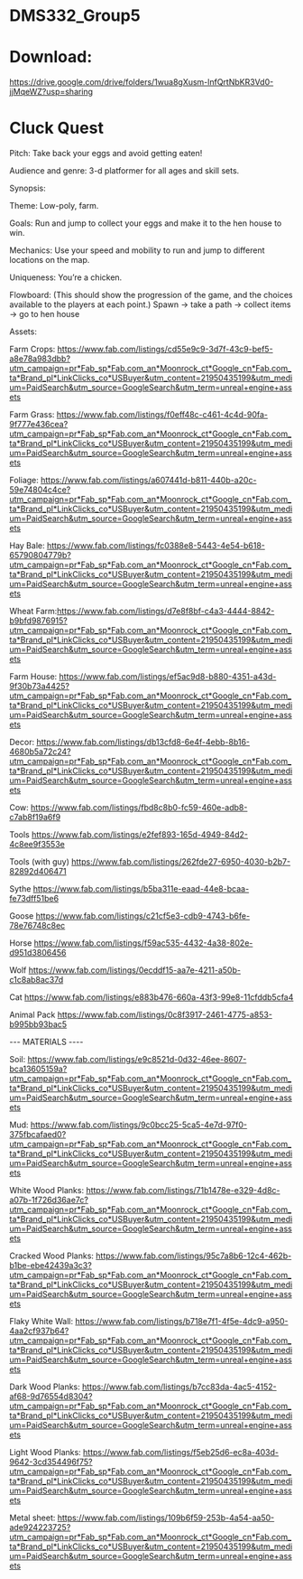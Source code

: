 # DMS332_Group5

# Download:
https://drive.google.com/drive/folders/1wua8gXusm-lnfQrtNbKR3Vd0-jjMqeWZ?usp=sharing

# Cluck Quest

Pitch: Take back your eggs and avoid getting eaten!

Audience and genre: 3-d platformer for all ages and skill sets.

Synopsis:
  
  Theme: Low-poly, farm.
  
  Goals: Run and jump to collect your eggs and make it to the hen house to win.
  
  Mechanics: Use your speed and mobility to run and jump to different locations on the map.
  
  Uniqueness: You’re a chicken.

Flowboard: (This should show the progression of the game, and the choices available to the players at each point.) Spawn -> take a path -> collect items -> go to hen house

Assets:

Farm Crops: https://www.fab.com/listings/cd55e9c9-3d7f-43c9-bef5-a8e78a983dbb?utm_campaign=pr*Fab_sp*Fab.com_an*Moonrock_ct*Google_cn*Fab.com_ta*Brand_pl*LinkClicks_co*USBuyer&utm_content=21950435199&utm_medium=PaidSearch&utm_source=GoogleSearch&utm_term=unreal+engine+assets

Farm Grass: https://www.fab.com/listings/f0eff48c-c461-4c4d-90fa-9f777e436cea?utm_campaign=pr*Fab_sp*Fab.com_an*Moonrock_ct*Google_cn*Fab.com_ta*Brand_pl*LinkClicks_co*USBuyer&utm_content=21950435199&utm_medium=PaidSearch&utm_source=GoogleSearch&utm_term=unreal+engine+assets

Foliage:
https://www.fab.com/listings/a607441d-b811-440b-a20c-59e74804c4ce?utm_campaign=pr*Fab_sp*Fab.com_an*Moonrock_ct*Google_cn*Fab.com_ta*Brand_pl*LinkClicks_co*USBuyer&utm_content=21950435199&utm_medium=PaidSearch&utm_source=GoogleSearch&utm_term=unreal+engine+assets

Hay Bale: https://www.fab.com/listings/fc0388e8-5443-4e54-b618-65790804779b?utm_campaign=pr*Fab_sp*Fab.com_an*Moonrock_ct*Google_cn*Fab.com_ta*Brand_pl*LinkClicks_co*USBuyer&utm_content=21950435199&utm_medium=PaidSearch&utm_source=GoogleSearch&utm_term=unreal+engine+assets

Wheat Farm:https://www.fab.com/listings/d7e8f8bf-c4a3-4444-8842-b9bfd9876915?utm_campaign=pr*Fab_sp*Fab.com_an*Moonrock_ct*Google_cn*Fab.com_ta*Brand_pl*LinkClicks_co*USBuyer&utm_content=21950435199&utm_medium=PaidSearch&utm_source=GoogleSearch&utm_term=unreal+engine+assets

Farm House: https://www.fab.com/listings/ef5ac9d8-b880-4351-a43d-9f30b73a4425?utm_campaign=pr*Fab_sp*Fab.com_an*Moonrock_ct*Google_cn*Fab.com_ta*Brand_pl*LinkClicks_co*USBuyer&utm_content=21950435199&utm_medium=PaidSearch&utm_source=GoogleSearch&utm_term=unreal+engine+assets

Decor: https://www.fab.com/listings/db13cfd8-6e4f-4ebb-8b16-4680b5a72c24?utm_campaign=pr*Fab_sp*Fab.com_an*Moonrock_ct*Google_cn*Fab.com_ta*Brand_pl*LinkClicks_co*USBuyer&utm_content=21950435199&utm_medium=PaidSearch&utm_source=GoogleSearch&utm_term=unreal+engine+assets

Cow:
https://www.fab.com/listings/fbd8c8b0-fc59-460e-adb8-c7ab8f19a6f9

Tools
https://www.fab.com/listings/e2fef893-165d-4949-84d2-4c8ee9f3553e

Tools (with guy)
https://www.fab.com/listings/262fde27-6950-4030-b2b7-82892d406471

Sythe
https://www.fab.com/listings/b5ba311e-eaad-44e8-bcaa-fe73dff51be6

Goose
https://www.fab.com/listings/c21cf5e3-cdb9-4743-b6fe-78e76748c8ec

Horse
https://www.fab.com/listings/f59ac535-4432-4a38-802e-d951d3806456

Wolf
https://www.fab.com/listings/0ecddf15-aa7e-4211-a50b-c1c8ab8ac37d

Cat
https://www.fab.com/listings/e883b476-660a-43f3-99e8-11cfddb5cfa4

Animal Pack
https://www.fab.com/listings/0c8f3917-2461-4775-a853-b995bb93bac5


--- MATERIALS ----

Soil: https://www.fab.com/listings/e9c8521d-0d32-46ee-8607-bca13605159a?utm_campaign=pr*Fab_sp*Fab.com_an*Moonrock_ct*Google_cn*Fab.com_ta*Brand_pl*LinkClicks_co*USBuyer&utm_content=21950435199&utm_medium=PaidSearch&utm_source=GoogleSearch&utm_term=unreal+engine+assets

Mud: https://www.fab.com/listings/9c0bcc25-5ca5-4e7d-97f0-375fbcafaed0?utm_campaign=pr*Fab_sp*Fab.com_an*Moonrock_ct*Google_cn*Fab.com_ta*Brand_pl*LinkClicks_co*USBuyer&utm_content=21950435199&utm_medium=PaidSearch&utm_source=GoogleSearch&utm_term=unreal+engine+assets

White Wood Planks: https://www.fab.com/listings/71b1478e-e329-4d8c-a07b-1f726d36ae7c?utm_campaign=pr*Fab_sp*Fab.com_an*Moonrock_ct*Google_cn*Fab.com_ta*Brand_pl*LinkClicks_co*USBuyer&utm_content=21950435199&utm_medium=PaidSearch&utm_source=GoogleSearch&utm_term=unreal+engine+assets

Cracked Wood Planks: https://www.fab.com/listings/95c7a8b6-12c4-462b-b1be-ebe42439a3c3?utm_campaign=pr*Fab_sp*Fab.com_an*Moonrock_ct*Google_cn*Fab.com_ta*Brand_pl*LinkClicks_co*USBuyer&utm_content=21950435199&utm_medium=PaidSearch&utm_source=GoogleSearch&utm_term=unreal+engine+assets

Flaky White Wall: https://www.fab.com/listings/b718e7f1-4f5e-4dc9-a950-4aa2cf937b64?utm_campaign=pr*Fab_sp*Fab.com_an*Moonrock_ct*Google_cn*Fab.com_ta*Brand_pl*LinkClicks_co*USBuyer&utm_content=21950435199&utm_medium=PaidSearch&utm_source=GoogleSearch&utm_term=unreal+engine+assets

Dark Wood Planks: https://www.fab.com/listings/b7cc83da-4ac5-4152-af68-9d76554d8304?utm_campaign=pr*Fab_sp*Fab.com_an*Moonrock_ct*Google_cn*Fab.com_ta*Brand_pl*LinkClicks_co*USBuyer&utm_content=21950435199&utm_medium=PaidSearch&utm_source=GoogleSearch&utm_term=unreal+engine+assets

Light Wood Planks: https://www.fab.com/listings/f5eb25d6-ec8a-403d-9642-3cd354496f75?utm_campaign=pr*Fab_sp*Fab.com_an*Moonrock_ct*Google_cn*Fab.com_ta*Brand_pl*LinkClicks_co*USBuyer&utm_content=21950435199&utm_medium=PaidSearch&utm_source=GoogleSearch&utm_term=unreal+engine+assets

Metal sheet: https://www.fab.com/listings/109b6f59-253b-4a54-aa50-ade924223725?utm_campaign=pr*Fab_sp*Fab.com_an*Moonrock_ct*Google_cn*Fab.com_ta*Brand_pl*LinkClicks_co*USBuyer&utm_content=21950435199&utm_medium=PaidSearch&utm_source=GoogleSearch&utm_term=unreal+engine+assets

